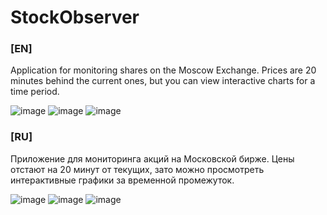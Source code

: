 # StockObserver
### [EN]
Application for monitoring shares on the Moscow Exchange. Prices are 20 minutes behind the current ones, but you can view interactive charts for a time period.


![image](/img/img1.jpg)
![image](/img/img2.jpg)
![image](/img/img3.jpg)

### [RU]
Приложение для мониторинга акций на Московской бирже. Цены отстают на 20 минут от текущих, зато можно просмотреть интерактивные графики за временной промежуток.


![image](/img/img4.jpg)
![image](/img/img5.jpg)
![image](/img/img6.jpg)